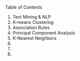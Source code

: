 Table of Contents 
1)	Text Mining & NLP
2)	K-means Clustering
3)	Association Rules
4)	Principal Component Analysis
5)	K-Nearest Neighbors
6)  
7) 
8) 
